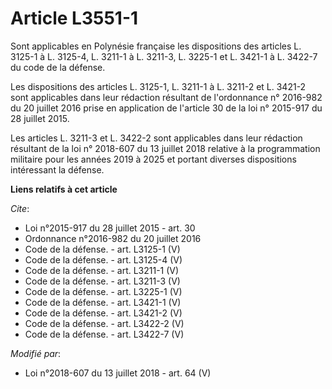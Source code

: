 # Article L3551-1

Sont applicables en Polynésie française les dispositions des articles L. 3125-1 à L. 3125-4, L. 3211-1 à L. 3211-3, L. 3225-1
et L. 3421-1 à L. 3422-7 du code de la défense. 

Les dispositions des articles L. 3125-1, L. 3211-1 à L. 3211-2 et L. 3421-2 sont applicables dans leur rédaction résultant de
l'ordonnance n° 2016-982 du 20 juillet 2016 prise en application de l'article 30 de la loi n° 2015-917 du 28 juillet 2015. 

Les articles L. 3211-3 et L. 3422-2 sont applicables dans leur rédaction résultant de la loi n° 2018-607 du 13 juillet 2018
relative à la programmation militaire pour les années 2019 à 2025 et portant diverses dispositions intéressant la défense.

**Liens relatifs à cet article**

_Cite_:

  - Loi n°2015-917 du 28 juillet 2015 - art. 30
  - Ordonnance n°2016-982 du 20 juillet 2016
  - Code de la défense. - art. L3125-1 (V)
  - Code de la défense. - art. L3125-4 (V)
  - Code de la défense. - art. L3211-1 (V)
  - Code de la défense. - art. L3211-3 (V)
  - Code de la défense. - art. L3225-1 (V)
  - Code de la défense. - art. L3421-1 (V)
  - Code de la défense. - art. L3421-2 (V)
  - Code de la défense. - art. L3422-2 (V)
  - Code de la défense. - art. L3422-7 (V)

_Modifié par_:

  - Loi n°2018-607 du 13 juillet 2018 - art. 64 (V)
